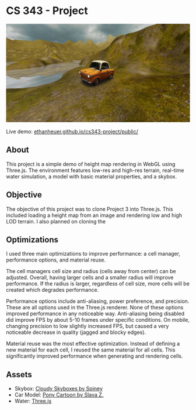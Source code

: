 # CS 343 - Project

![Demo](demo/full.png)

Live demo: [ethanheuer.github.io/cs343-project/public/](https://ethanheuer.github.io/cs343-project/public/)

## About

This project is a simple demo of height map rendering in WebGL using Three.js. The environment features low-res and high-res terrain, real-time water simulation, a model with basic material properties, and a skybox.

## Objective

The objective of this project was to clone Project 3 into Three.js. This included loading a height map from an image and rendering low and high LOD terrain. I also planned on cloning the

## Optimizations

I used three main optimizations to improve performance: a cell manager, performance options, and material reuse.

The cell managers cell size and radius (cells away from center) can be adjusted. Overall, having larger cells and a smaller radius will improve performance. If the radius is larger, regardless of cell size, more cells will be created which degrades performance.

Performance options include anti-aliasing, power preference, and precision. These are all options used in the Three.js renderer. None of these options improved performance in any noticeable way. Anti-aliasing being disabled did improve FPS by about 5-10 frames under specific conditions. On mobile, changing precision to low slightly increased FPS, but caused a very noticeable decrease in quality (jagged and blocky edges).

Material reuse was the most effective optimization. Instead of defining a new material for each cell, I reused the same material for all cells. This significantly improved performance when generating and rendering cells.

## Assets

- Skybox: [Cloudy Skyboxes by Spiney](https://opengameart.org/content/cloudy-skyboxes)
- Car Model: [Pony Cartoon by Slava Z.](https://sketchfab.com/3d-models/pony-cartoon-885d9f60b3a9429bb4077cfac5653cf9)
- Water: [Three.js](https://github.com/mrdoob/three.js/tree/master/examples/textures)
